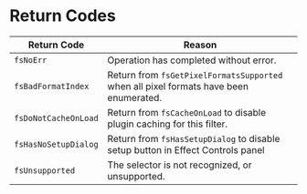 # Return Codes

| Return Code      | Reason                                                                            |
|----------------------|---------------------------------------------------------------------------------------|
| `fsNoErr`            | Operation has completed without error.                                                |
| `fsBadFormatIndex`   | Return from `fsGetPixelFormatsSupported` when all pixel formats have been enumerated. |
| `fsDoNotCacheOnLoad` | Return from `fsCacheOnLoad` to disable plugin caching for this filter.                |
| `fsHasNoSetupDialog` | Return from `fsHasSetupDialog` to disable setup button in Effect Controls panel       |
| `fsUnsupported`      | The selector is not recognized, or unsupported.                                       |
